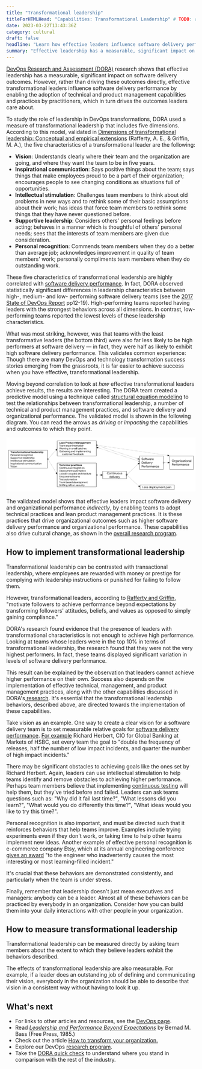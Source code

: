 ```yaml
---
title: "Transformational leadership"
titleForHTMLHead: "Capabilities: Transformational Leadership" # TODO: can we DRY this out?
date: 2023-03-22T13:43:36Z
category: cultural
draft: false
headline: "Learn how effective leaders influence software delivery performance by driving the adoption of technical and product management capabilities."
summary: "Effective leadership has a measurable, significant impact on software delivery outcomes. However, rather than driving these outcomes directly, effective transformational leaders influence software delivery performance by enabling the adoption of technical and product management capabilities and practices by practitioners, which in turn drives the outcomes leaders care about."
---
```


[DevOps Research and Assessment (DORA)](https://dora.dev) research shows that effective leadership has a measurable, significant
impact on software delivery outcomes. However, rather than driving these
outcomes directly, effective transformational leaders influence software
delivery performance by enabling the adoption of technical and product
management capabilities and practices by practitioners, which in turn drives the
outcomes leaders care about.

To study the role of leadership in DevOps transformations, DORA used a measure
of transformational leadership that includes five dimensions. According to this
model, validated in
[Dimensions of transformational leadership: Conceptual and empirical extensions](https://www.sciencedirect.com/science/article/pii/S1048984304000207)
(Rafferty, A. E., & Griffin, M. A.), the five characteristics of a
transformational leader are the following:

-   **Vision**: Understands clearly where their team and the organization
    are going, and where they want the team to be in five years.
-   **Inspirational communication**: Says positive things about the team;
    says things that make employees proud to be a part of their organization;
    encourages people to see changing conditions as situations full of
    opportunities.
-   **Intellectual stimulation**: Challenges team members to think about old
    problems in new ways and to rethink some of their basic assumptions about
    their work; has ideas that force team members to rethink some things that
    they have never questioned before.
-   **Supportive leadership**: Considers others' personal feelings before
    acting; behaves in a manner which is thoughtful of others' personal needs;
    sees that the interests of team members are given due consideration.
-   **Personal recognition**: Commends team members when they do a better
    than average job; acknowledges improvement in quality of team members'
    work; personally compliments team members when they do outstanding work.

These five characteristics of transformational leadership are highly correlated
with
[software delivery performance](/quickcheck/).
In fact, DORA observed statistically significant differences in leadership
characteristics between high-, medium- and low- performing software delivery
teams (see the
[2017 State of DevOps Report](https://services.google.com/fh/files/misc/state-of-devops-2017.pdf)
pp12-19). High-performing teams reported having leaders with the strongest
behaviors across all dimensions. In
contrast, low-performing teams reported the lowest levels of these leadership
characteristics.

What was most striking, however, was that teams with the least transformative
leaders (the bottom third) were also far less likely to be high performers at
software delivery — in fact, they were half as likely to exhibit high software
delivery performance. This validates common experience: Though there are many
DevOps and technology transformation success stories emerging from the
grassroots, it is far easier to achieve success when you have effective,
transformational leadership.

Moving beyond correlation to look at *how* effective transformational leaders
achieve results, the results are interesting. The DORA team created a predictive
model using a technique called
[structural equation modeling](https://wikipedia.org/wiki/Partial_least_squares_path_modeling)
to test the relationships between transformational leadership, a number of
technical and product management practices, and software delivery and
organizational performance. The validated model is shown in the following diagram. You can
read the arrows as *driving* or *impacting* the capabilities and outcomes to
which they point.

![Flowchart shows impact of leadership on practices and performance.](./transformational-leadership-validated-model.png)

The validated model shows that effective leaders impact software delivery and
organizational performance *indirectly*, by enabling teams to adopt technical
practices and lean product management practices. It is these practices that
drive organizational outcomes such as higher software delivery performance and
organizational performance. These capabilities also drive cultural change, as
shown in the
[overall research program](/).

## How to implement transformational leadership

Transformational leadership can be contrasted with transactional leadership,
where employees are rewarded with money or prestige for complying with
leadership instructions or punished for failing to follow them.

However, transformational leaders, according to
[Rafferty and Griffin](https://www.sciencedirect.com/science/article/pii/S1048984304000207),
"motivate followers to achieve performance beyond expectations by transforming
followers' attitudes, beliefs, and values as opposed to simply gaining
compliance."

DORA's research found evidence that the presence of leaders with
transformational characteristics is not enough to achieve high performance.
Looking at teams whose leaders were in the top 10% in terms of transformational
leadership, the research found that they were not the very highest performers.
In fact, these teams displayed significant variation in levels of software
delivery performance.

This result can be explained by the observation that leaders cannot achieve
higher performance on their own. Success also depends on the implementation of
effective technical, management, and product management practices, along with
the other capabilities discussed in
DORA's[ research](https://devops-research.com/research.html).
It's essential that the transformational leadership behaviors, described above,
are directed towards the implementation of these capabilities.

Take vision as an example. One way to create a clear vision for a software
delivery team is to set measurable relative goals for
[software delivery performance](/quickcheck/).
[For example](https://www.linkedin.com/pulse/double-half-quarter-lesson-from-book-richard-david-knott/)
Richard Herbert, CIO for Global Banking at Markets of HSBC, set every team the
goal to "double the frequency of releases, half the number of low impact
incidents, and quarter the number of high impact incidents."

There may be significant obstacles to achieving goals like the ones set by
Richard Herbert. Again, leaders can use intellectual stimulation to help teams
identify and remove obstacles to achieving higher performance. Perhaps team
members believe that implementing [continuous testing](/capabilities/test-automation)
will help them, but they've
tried before and failed. Leaders can ask teams questions such as: "Why did it
fail last time?", "What lessons did you learn?", "What would you do differently
this time?", "What ideas would you like to try this time?".

Personal recognition is also important, and must be directed such that it
reinforces behaviors that help teams improve. Examples include trying
experiments even if they don't work, or taking time to help other teams
implement new ideas. Another example of effective personal recognition is
e-commerce company Etsy, which at its annual engineering conference
[gives an award](https://www.infoq.com/articles/crafting-resilient-culture/)
"to the engineer who inadvertently causes the most interesting or most
learning-filled incident."

It's crucial that these behaviors are demonstrated consistently, and
particularly when the team is under stress.

Finally, remember that leadership doesn't just mean executives and managers:
anybody can be a leader. Almost all of these behaviors can be practiced by
everybody in an organization. Consider how you can build them into your daily
interactions with other people in your organization.

## How to measure transformational leadership

Transformational leadership can be measured directly by asking team members
about the extent to which they believe leaders exhibit the behaviors
described.

The effects of transformational leadership are also measurable. For example, if
a leader does an outstanding job of defining and communicating their vision,
everybody in the organization should be able to describe that vision in a
consistent way without having to look it up.

## What's next
-   For links to other articles and resources, see the
    [DevOps page](https://cloud.google.com/devops).
-   Read [*Leadership and Performance Beyond Expectations*](https://books.google.com/books/about/Leadership_and_Performance_Beyond_Expect.html?id=NCd-QgAACAAJ) by Bernad M. Bass (Free Press, 1985.)
-   Check out the article [How to transform your organization.](/guides/devops-culture-transform)
-   Explore our DevOps
    [research program](https://www.devops-research.com/research.html).
-   Take the
    [DORA quick check](/quickcheck/)
    to understand where you stand in comparison with the rest of the industry.